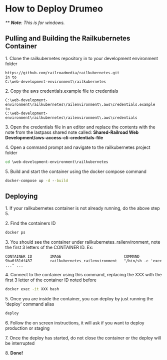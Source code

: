 # How to Deploy Drumeo

*\*\* **Note**: This is for windows.*

## Pulling and Building the Railkubernetes Container

1\. Clone the railkubernetes repository in to your development environment folder 
```text
https://github.com/railroadmedia/railkubernetes.git
in to
C:\web-development-environment\railkubernetes
```

2\. Copy the aws credentials.example file to credentials
```text
C:\web-development-environment\railkubernetes\railenvironment\.aws\credentials.example
to
C:\web-development-environment\railkubernetes\railenvironment\.aws\credentials
```

3\. Open the credentials file in an editor and replace the contents with the note from the lastpass shared note called: **Shared-Railroad Web Development/aws-access-cli-credentials-file**

4\. Open a command prompt and navigate to the railkubernetes project folder
```cmd
cd \web-development-environment\railkubernetes
```

5\. Build and start the container using the docker compose command
```cmd
docker-compose up -d --build
```

## Deploying
1\. If your railkubernetes container is not already running, do the above step 5.

2\. Find the containers ID
```cmd
docker ps
```

3\. You should see the container under railkubernetes_railenvironment, note the first 3 letters of the CONTAINER ID. Ex:
```text
CONTAINER ID        IMAGE                            COMMAND
9ba6f81df437        railkubernetes_railenvironment   "/bin/sh -c 'exec ..." ...

```

4\. Connect to the container using this command, replacing the XXX with the first 3 letter of the container ID noted before
```cmd
docker exec -it XXX bash
```


5\. Once you are inside the container, you can deploy by just running the 'deploy' command alias
```cmd
deploy
```

6\. Follow the on screen instructions, it will ask if you want to deploy production or staging

7\. Once the deploy has started, do not close the container or the deploy will be interrupted

8\. **Done!**